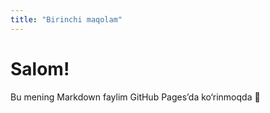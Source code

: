 ```yaml
---
title: "Birinchi maqolam"
---
```


# Salom!
Bu mening Markdown faylim GitHub Pages’da ko‘rinmoqda 🎉
